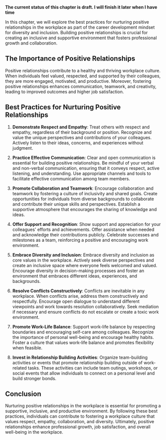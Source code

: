 **The current status of this chapter is draft. I will finish it later when I have time**

In this chapter, we will explore the best practices for nurturing positive relationships in the workplace as part of the career development mindset for diversity and inclusion. Building positive relationships is crucial for creating an inclusive and supportive environment that fosters professional growth and collaboration.

The Importance of Positive Relationships
----------------------------------------

Positive relationships contribute to a healthy and thriving workplace culture. When individuals feel valued, respected, and supported by their colleagues, they are more engaged, motivated, and productive. Moreover, fostering positive relationships enhances communication, teamwork, and creativity, leading to improved outcomes and higher job satisfaction.

Best Practices for Nurturing Positive Relationships
---------------------------------------------------

1. **Demonstrate Respect and Empathy**: Treat others with respect and empathy, regardless of their background or position. Recognize and value the unique perspectives and contributions of your colleagues. Actively listen to their ideas, concerns, and experiences without judgment.

2. **Practice Effective Communication**: Clear and open communication is essential for building positive relationships. Be mindful of your verbal and non-verbal communication, ensuring that it conveys respect, active listening, and understanding. Use appropriate channels and tools to facilitate effective communication among team members.

3. **Promote Collaboration and Teamwork**: Encourage collaboration and teamwork by fostering a culture of inclusivity and shared goals. Create opportunities for individuals from diverse backgrounds to collaborate and contribute their unique skills and perspectives. Establish a supportive atmosphere that encourages the sharing of knowledge and ideas.

4. **Offer Support and Recognition**: Show support and appreciation for your colleagues' efforts and achievements. Offer assistance when needed and acknowledge their contributions publicly. Celebrate successes and milestones as a team, reinforcing a positive and encouraging work environment.

5. **Embrace Diversity and Inclusion**: Embrace diversity and inclusion as core values in the workplace. Actively seek diverse perspectives and create an inclusive space where everyone feels welcomed and valued. Encourage diversity in decision-making processes and foster an environment that embraces different ideas, experiences, and backgrounds.

6. **Resolve Conflicts Constructively**: Conflicts are inevitable in any workplace. When conflicts arise, address them constructively and respectfully. Encourage open dialogue to understand different viewpoints and work towards resolution collaboratively. Seek mediation if necessary and ensure conflicts do not escalate or create a toxic work environment.

7. **Promote Work-Life Balance**: Support work-life balance by respecting boundaries and encouraging self-care among colleagues. Recognize the importance of personal well-being and encourage healthy habits. Foster a culture that values work-life balance and promotes flexibility when feasible.

8. **Invest in Relationship Building Activities**: Organize team-building activities or events that promote relationship building outside of work-related tasks. These activities can include team outings, workshops, or social events that allow individuals to connect on a personal level and build stronger bonds.

Conclusion
----------

Nurturing positive relationships in the workplace is essential for promoting a supportive, inclusive, and productive environment. By following these best practices, individuals can contribute to fostering a workplace culture that values respect, empathy, collaboration, and diversity. Ultimately, positive relationships enhance professional growth, job satisfaction, and overall well-being in the workplace.
